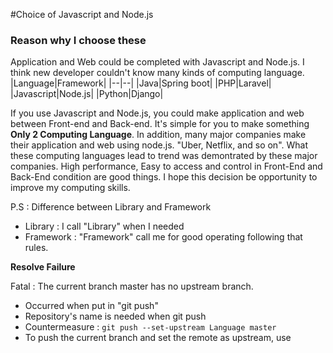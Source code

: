 #Choice of Javascript and Node.js

### Reason why I choose these

Application and Web could be completed with Javascript and Node.js.
I think new developer couldn't know many kinds of computing language.
|Language|Framework|
|--|--|
|Java|Spring boot|
|PHP|Laravel|
|Javascript|Node.js|
|Python|Django|

If you use Javascript and Node.js, you could make application and web between Front-end and Back-end.
It's simple for you to make something **Only 2 Computing Language**.
In addition, many major companies make their application and web using node.js. "Uber, Netflix, and so on".
What these computing languages lead to trend was demontrated by these major companies.
High performance, Easy to access and control in Front-End and Back-End condition are good things.
I hope this decision be opportunity to improve my computing skills.

P.S : Difference between Library and Framework

- Library : I call "Library" when I needed
- Framework : "Framework" call me for good operating following that rules.

**Resolve Failure**

Fatal : The current branch master has no upstream branch.

- Occurred when put in "git push"
- Repository's name is needed when git push
- Countermeasure : `git push --set-upstream Language master`
- To push the current branch and set the remote as upstream, use
